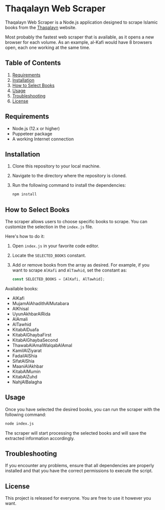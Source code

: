 # Thaqalayn Web Scraper

Thaqalayn Web Scraper is a Node.js application designed to scrape Islamic books from the [Thaqalayn](https://thaqalayn.net) website.

Most probably the fastest web scraper that is available, as it opens a new browser for each volume.
As an example, al-Kafi would have 8 browsers open, each one working at the same time.

## Table of Contents

1. [Requirements](#requirements)
2. [Installation](#installation)
3. [How to Select Books](#how-to-select-books)
4. [Usage](#usage)
5. [Troubleshooting](#troubleshooting)
6. [License](#license)

## Requirements

- Node.js (12.x or higher)
- Puppeteer package
- A working Internet connection

## Installation

1. Clone this repository to your local machine.
2. Navigate to the directory where the repository is cloned.
3. Run the following command to install the dependencies:

   ```bash
   npm install
   ```

## How to Select Books

The scraper allows users to choose specific books to scrape. You can customize the selection in the `index.js` file.

Here's how to do it:

1. Open `index.js` in your favorite code editor.
2. Locate the `SELECTED_BOOKS` constant.
3. Add or remove books from the array as desired. For example, if you want to scrape `AlKafi` and `AlTawhid`, set the constant as:

   ```javascript
   const SELECTED_BOOKS = [AlKafi, AlTawhid];
   ```

Available books:

- AlKafi
- MujamAlAhadithAlMutabara
- AlKhisal
- UyunAkhbarAlRida
- AlAmali
- AlTawhid
- KitabAlDuafa
- KitabAlGhaybaFirst
- KitabAlGhaybaSecond
- ThawabAlAmalWaIqabAlAmal
- KamilAlZiyarat
- FadailAlShia
- SifatAlShia
- MaaniAlAkhbar
- KitabAlMumin
- KitabAlZuhd
- NahjAlBalagha

## Usage

Once you have selected the desired books, you can run the scraper with the following command:

```bash
node index.js
```

The scraper will start processing the selected books and will save the extracted information accordingly.

## Troubleshooting

If you encounter any problems, ensure that all dependencies are properly installed and that you have the correct permissions to execute the script.

## License

This project is released for everyone. You are free to use it however you want.
